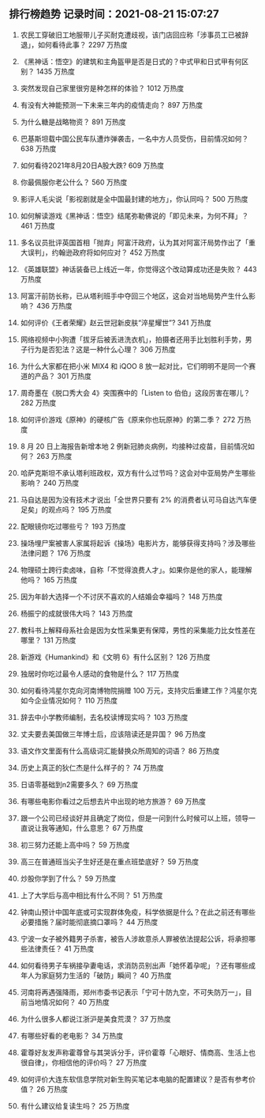 
## 排行榜趋势 记录时间：2021-08-21 15:07:27
  
  1. 农民工穿破旧工地服带儿子买耐克遭歧视，该门店回应称「涉事员工已被辞退」，如何看待此事？ 2297 万热度
    
  2. 《黑神话：悟空》的建筑和主角盔甲是否是日式的？中式甲和日式甲有何区别？ 1435 万热度
    
  3. 突然发现自己家里很穷是种怎样的体验？ 1012 万热度
    
  4. 有没有大神能预测一下未来三年内的疫情走向？ 897 万热度
    
  5. 为什么糖是战略物资？ 891 万热度
    
  6. 巴基斯坦载中国公民车队遭炸弹袭击，一名中方人员受伤，目前情况如何？ 638 万热度
    
  7. 如何看待2021年8月20日A股大跌? 609 万热度
    
  8. 你最佩服你老公什么？ 560 万热度
    
  9. 影评人毛尖说「影视剧就是全中国最封建的地方」，你认同吗？ 500 万热度
    
  10. 如何解读游戏《黑神话：悟空》结尾弥勒佛说的「即见未来，为何不拜」？ 461 万热度
    
  11. 多名议员批评英国首相「抛弃」阿富汗政府，认为其对阿富汗局势作出了「重大误判」，约翰逊政府将如何应对？ 452 万热度
    
  12. 《英雄联盟》神话装备已上线近一年，你觉得这个改动算成功还是失败？ 443 万热度
    
  13. 阿富汗前防长称，已从塔利班手中夺回三个地区，这会对当地局势产生什么影响？ 436 万热度
    
  14. 如何评价《王者荣耀》赵云世冠新皮肤“淬星耀世”? 341 万热度
    
  15. 网络视频中小狗遭「拔牙后被丢进洗衣机」，拍摄者还用手比划胜利手势，男子行为是否犯法？这是一种什么心理？ 306 万热度
    
  16. 为什么大家都在把小米 MIX4 和 iQOO 8 放一起对比，它们明明不是同一个赛道的产品？ 301 万热度
    
  17. 周奇墨在《脱口秀大会 4》突围赛中的「Listen to 伯伯」这段厉害在哪儿？ 282 万热度
    
  18. 如何评价游戏《原神》的硬核广告《原来你也玩原神》的第二季？ 272 万热度
    
  19. 8 月 20 日上海报告新增本地 2 例新冠肺炎病例，均接种过疫苗，目前情况如何？ 263 万热度
    
  20. 哈萨克斯坦不承认塔利班政权，双方有什么过节吗？这会对中亚局势产生哪些影响？ 240 万热度
    
  21. 马自达是因为没有技术才说出「全世界只要有 2% 的消费者认可马自达汽车便足矣」的观点吗？ 195 万热度
    
  22. 配眼镜你吃过哪些亏？ 193 万热度
    
  23. 操场埋尸案被害人家属将起诉《操场》电影片方，能够获得支持吗？涉及哪些法律问题？ 176 万热度
    
  24. 物理硕士跨行卖卤味，自称「不觉得浪费人才」。如果你是他的家人，能理解他吗？ 165 万热度
    
  25. 因为年龄大选择一个不讨厌不喜欢的人结婚会幸福吗？ 148 万热度
    
  26. 杨振宁的成就很伟大吗？ 143 万热度
    
  27. 教科书上解释母系社会是因为女性采集更有保障，男性的采集能力比女性差在哪里？ 131 万热度
    
  28. 新游戏《Humankind》和《文明 6》有什么区别？ 126 万热度
    
  29. 独居时你吃过最令人感动的食物是什么？ 117 万热度
    
  30. 如何看待鸿星尔克向河南博物院捐赠 100 万元，支持灾后重建工作？鸿星尔克如今企业情况如何？ 110 万热度
    
  31. 辞去中小学教师编制，去名校读博现实吗？ 103 万热度
    
  32. 丈夫要去美国做三年博士后，应该陪读还是异国？ 96 万热度
    
  33. 语文作文里面有什么高级词汇能替换众所周知的词语？ 86 万热度
    
  34. 历史上真正的狄仁杰是什么样子的？ 74 万热度
    
  35. 日语零基础到n2需要多久？ 69 万热度
    
  36. 有哪些电影你看过之后想去片中出现的地方旅游？ 69 万热度
    
  37. 跟一个公司已经谈好并且确定了岗位，但是一问到什么时候可以上班，领导一直说让我等通知，什么意思？ 67 万热度
    
  38. 初三努力还能上高中吗？ 59 万热度
    
  39. 高三在普通班当尖子生好还是在重点班垫底好？ 59 万热度
    
  40. 炒股你学到了什么？ 59 万热度
    
  41. 上了大学后与高中相比有什么不同？ 51 万热度
    
  42. 钟南山预计中国年底或可实现群体免疫，科学依据是什么？在此之前还有哪些必要措施？届时能彻底摘口罩吗？ 44 万热度
    
  43. 宁波一女子被外籍男子杀害，被告人涉故意杀人罪被依法提起公诉，将承担哪些法律责任？ 41 万热度
    
  44. 如何看待男子车祸接孕妻电话，求消防员别出声「她怀着孕呢」？还有哪些成年人为家庭努力生活的「破防」瞬间？ 40 万热度
    
  45. 河南将再遇强降雨，郑州市委书记表示「宁可十防九空，不可失防万一」，目前当地情况如何？ 40 万热度
    
  46. 为什么很多人都说江浙沪是美食荒漠？ 37 万热度
    
  47. 有哪些好看的老电影？ 34 万热度
    
  48. 霍尊好友发声称霍尊曾与其哭诉分手，评价霍尊「心眼好、情商高、生活上也很自律」，你相信他的评价吗？ 27 万热度
    
  49. 如何评价大连东软信息学院对新生购买笔记本电脑的配置建议？是否有参考价值？ 26 万热度
    
  50. 有什么建议给复读生吗？ 25 万热度
    